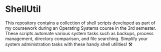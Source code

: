 # ShellUtil
This repository contains a collection of shell scripts developed as part of my coursework during an Operating Systems course in the 3rd semester. These scripts automate various system tasks such as backups, process management, directory comparison, and file searching. Simplify your system administration tasks with these handy shell utilities! 🛠️

